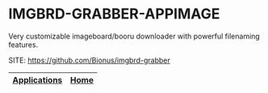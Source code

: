 # IMGBRD-GRABBER-APPIMAGE
 
 Very customizable imageboard/booru downloader with powerful 
 filenaming features.
 
 SITE: https://github.com/Bionus/imgbrd-grabber

 | [Applications](https://portable-linux-apps.github.io/apps.html) | [Home](https://portable-linux-apps.github.io)
 | --- | --- |
